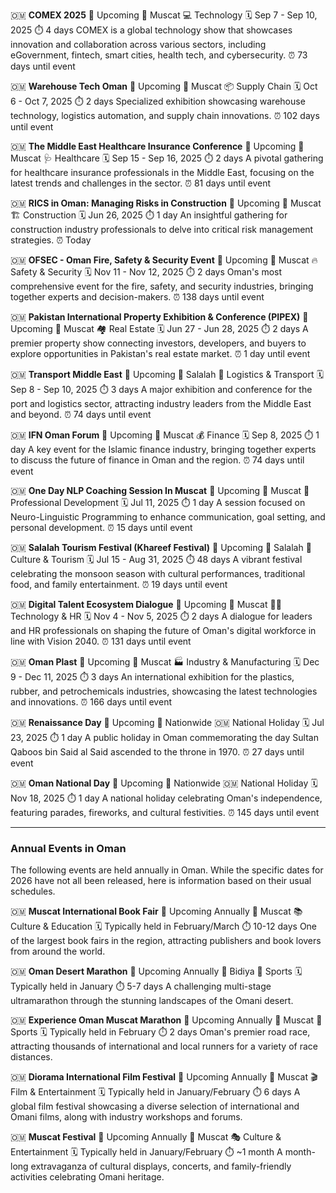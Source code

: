 🇴🇲
**COMEX 2025**
📅 Upcoming
📍 Muscat
💻 Technology
🗓️ Sep 7 - Sep 10, 2025
⏱️ 4 days
COMEX is a global technology show that showcases innovation and collaboration across various sectors, including eGovernment, fintech, smart cities, health tech, and cybersecurity.
⏰ 73 days until event

🇴🇲
**Warehouse Tech Oman**
📅 Upcoming
📍 Muscat
📦 Supply Chain
🗓️ Oct 6 - Oct 7, 2025
⏱️ 2 days
Specialized exhibition showcasing warehouse technology, logistics automation, and supply chain innovations.
⏰ 102 days until event

🇴🇲
**The Middle East Healthcare Insurance Conference**
📅 Upcoming
📍 Muscat
🩺 Healthcare
🗓️ Sep 15 - Sep 16, 2025
⏱️ 2 days
A pivotal gathering for healthcare insurance professionals in the Middle East, focusing on the latest trends and challenges in the sector.
⏰ 81 days until event

🇴🇲
**RICS in Oman: Managing Risks in Construction**
📅 Upcoming
📍 Muscat
🏗️ Construction
🗓️ Jun 26, 2025
⏱️ 1 day
An insightful gathering for construction industry professionals to delve into critical risk management strategies.
⏰ Today

🇴🇲
**OFSEC - Oman Fire, Safety & Security Event**
📅 Upcoming
📍 Muscat
🔥 Safety & Security
🗓️ Nov 11 - Nov 12, 2025
⏱️ 2 days
Oman's most comprehensive event for the fire, safety, and security industries, bringing together experts and decision-makers.
⏰ 138 days until event

🇴🇲
**Pakistan International Property Exhibition & Conference (PIPEX)**
📅 Upcoming
📍 Muscat
🏘️ Real Estate
🗓️ Jun 27 - Jun 28, 2025
⏱️ 2 days
A premier property show connecting investors, developers, and buyers to explore opportunities in Pakistan's real estate market.
⏰ 1 day until event

🇴🇲
**Transport Middle East**
📅 Upcoming
📍 Salalah
🚢 Logistics & Transport
🗓️ Sep 8 - Sep 10, 2025
⏱️ 3 days
A major exhibition and conference for the port and logistics sector, attracting industry leaders from the Middle East and beyond.
⏰ 74 days until event

🇴🇲
**IFN Oman Forum**
📅 Upcoming
📍 Muscat
💰 Finance
🗓️ Sep 8, 2025
⏱️ 1 day
A key event for the Islamic finance industry, bringing together experts to discuss the future of finance in Oman and the region.
⏰ 74 days until event

🇴🇲
**One Day NLP Coaching Session In Muscat**
📅 Upcoming
📍 Muscat
🧠 Professional Development
🗓️ Jul 11, 2025
⏱️ 1 day
A session focused on Neuro-Linguistic Programming to enhance communication, goal setting, and personal development.
⏰ 15 days until event

🇴🇲
**Salalah Tourism Festival (Khareef Festival)**
📅 Upcoming
📍 Salalah
🌴 Culture & Tourism
🗓️ Jul 15 - Aug 31, 2025
⏱️ 48 days
A vibrant festival celebrating the monsoon season with cultural performances, traditional food, and family entertainment.
⏰ 19 days until event

🇴🇲
**Digital Talent Ecosystem Dialogue**
📅 Upcoming
📍 Muscat
👩‍💻 Technology & HR
🗓️ Nov 4 - Nov 5, 2025
⏱️ 2 days
A dialogue for leaders and HR professionals on shaping the future of Oman's digital workforce in line with Vision 2040.
⏰ 131 days until event

🇴🇲
**Oman Plast**
📅 Upcoming
📍 Muscat
🏭 Industry & Manufacturing
🗓️ Dec 9 - Dec 11, 2025
⏱️ 3 days
An international exhibition for the plastics, rubber, and petrochemicals industries, showcasing the latest technologies and innovations.
⏰ 166 days until event

🇴🇲
**Renaissance Day**
📅 Upcoming
📍 Nationwide
🇴🇲 National Holiday
🗓️ Jul 23, 2025
⏱️ 1 day
A public holiday in Oman commemorating the day Sultan Qaboos bin Said al Said ascended to the throne in 1970.
⏰ 27 days until event

🇴🇲
**Oman National Day**
📅 Upcoming
📍 Nationwide
🇴🇲 National Holiday
🗓️ Nov 18, 2025
⏱️ 1 day
A national holiday celebrating Oman's independence, featuring parades, fireworks, and cultural festivities.
⏰ 145 days until event

***

### Annual Events in Oman

The following events are held annually in Oman. While the specific dates for 2026 have not all been released, here is information based on their usual schedules.

🇴🇲
**Muscat International Book Fair**
📅 Upcoming Annually
📍 Muscat
📚 Culture & Education
🗓️ Typically held in February/March
⏱️ 10-12 days
One of the largest book fairs in the region, attracting publishers and book lovers from around the world.

🇴🇲
**Oman Desert Marathon**
📅 Upcoming Annually
📍 Bidiya
🏃 Sports
🗓️ Typically held in January
⏱️ 5-7 days
A challenging multi-stage ultramarathon through the stunning landscapes of the Omani desert.

🇴🇲
**Experience Oman Muscat Marathon**
📅 Upcoming Annually
📍 Muscat
🏃 Sports
🗓️ Typically held in February
⏱️ 2 days
Oman's premier road race, attracting thousands of international and local runners for a variety of race distances.

🇴🇲
**Diorama International Film Festival**
📅 Upcoming Annually
📍 Muscat
🎬 Film & Entertainment
🗓️ Typically held in January/February
⏱️ 6 days
A global film festival showcasing a diverse selection of international and Omani films, along with industry workshops and forums.

🇴🇲
**Muscat Festival**
📅 Upcoming Annually
📍 Muscat
🎭 Culture & Entertainment
🗓️ Typically held in January/February
⏱️ ~1 month
A month-long extravaganza of cultural displays, concerts, and family-friendly activities celebrating Omani heritage.